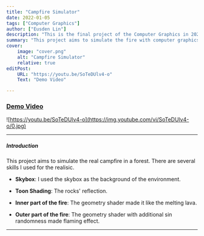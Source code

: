 ```yaml
---
title: "Campfire Simulator" 
date: 2022-01-05
tags: ["Computer Graphics"]
author: ["Eusden Lin"]
description: "This is the final project of the Computer Graphics in 2022 Fall." 
summary: "This project aims to simulate the fire with computer graphics tricks - geometry/vertex shaders, and is written on my own with OpenGL api." 
cover:
    image: "cover.png"
    alt: "Campfire Simulator"
    relative: true
editPost:
    URL: "https://youtu.be/SoTeDUlv4-o"
    Text: "Demo Video"

---
```


### [Demo Video](https://youtu.be/SoTeDUlv4-o)


![https://youtu.be/SoTeDUlv4-o](https://img.youtube.com/vi/SoTeDUlv4-o/0.jpg)

---

##### Introduction

This project aims to simulate the real campfire in a forest. There are several skills I used for the realisic. 
-  **Skybox**: I used the skybox as the background of the environment. 

- **Toon Shading**: The rocks' reflection.

- **Inner part of the fire**: The geometry shader made it like the melting lava. 

- **Outer part of the fire**: The geometry shader with additional sin randomness made flaming effect.



---
